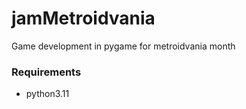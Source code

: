 # jamMetroidvania

Game development in pygame for metroidvania month

### Requirements

- python3.11

